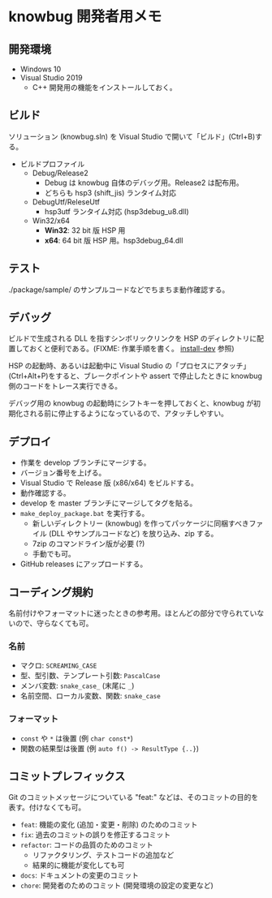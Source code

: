 # knowbug 開発者用メモ

## 開発環境

- Windows 10
- Visual Studio 2019
    - C++ 開発用の機能をインストールしておく。

## ビルド

ソリューション (knowbug.sln) を Visual Studio で開いて「ビルド」(Ctrl+B)する。

- ビルドプロファイル
    - Debug/Release2
        - Debug は knowbug 自体のデバッグ用。Release2 は配布用。
        - どちらも hsp3 (shift_jis) ランタイム対応
    - DebugUtf/ReleseUtf
        - hsp3utf ランタイム対応 (hsp3debug_u8.dll)
    - Win32/x64
        - **Win32**: 32 bit 版 HSP 用
        - **x64**: 64 bit 版 HSP 用。hsp3debug_64.dll

## テスト

./package/sample/ のサンプルコードなどでちまちま動作確認する。

## デバッグ

ビルドで生成される DLL を指すシンボリックリンクを HSP のディレクトリに配置しておくと便利である。(FIXME: 作業手順を書く。 [install-dev](./scripts/install-dev.ps1) 参照)

HSP の起動時、あるいは起動中に Visual Studio の「プロセスにアタッチ」(Ctrl+Alt+P)をすると、ブレークポイントや assert で停止したときに knowbug 側のコードをトレース実行できる。

デバッグ用の knowbug の起動時にシフトキーを押しておくと、knowbug が初期化される前に停止するようになっているので、アタッチしやすい。

## デプロイ

- 作業を develop ブランチにマージする。
- バージョン番号を上げる。
- Visual Studio で Release 版 (x86/x64) をビルドする。
- 動作確認する。
- develop を master ブランチにマージしてタグを貼る。
- `make_deploy_package.bat` を実行する。
    - 新しいディレクトリー (knowbug) を作ってパッケージに同梱すべきファイル (DLL やサンプルコードなど) を放り込み、zip する。
    - 7zip のコマンドライン版が必要 (?)
    - 手動でも可。
- GitHub releases にアップロードする。

## コーディング規約

名前付けやフォーマットに迷ったときの参考用。ほとんどの部分で守られていないので、守らなくても可。

### 名前

- マクロ: `SCREAMING_CASE`
- 型、型引数、テンプレート引数: `PascalCase`
- メンバ変数: `snake_case_` (末尾に `_`)
- 名前空間、ローカル変数、関数: `snake_case`

### フォーマット

- `const` や `*` は後置 (例 `char const*`)
- 関数の結果型は後置 (例 `auto f() -> ResultType {..}`)

## コミットプレフィックス

Git のコミットメッセージについている "feat:" などは、そのコミットの目的を表す。付けなくても可。

- `feat`: 機能の変化 (追加・変更・削除) のためのコミット
- `fix`: 過去のコミットの誤りを修正するコミット
- `refactor`: コードの品質のためのコミット
    - リファクタリング、テストコードの追加など
    - 結果的に機能が変化しても可
- `docs`: ドキュメントの変更のコミット
- `chore`: 開発者のためのコミット (開発環境の設定の変更など)

